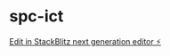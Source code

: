 # spc-ict

[Edit in StackBlitz next generation editor ⚡️](https://stackblitz.com/~/github.com/Sahas-Pathirana/spc-ict)